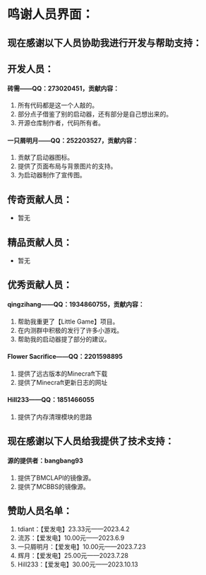 # 鸣谢人员界面：
## 现在感谢以下人员协助我进行开发与帮助支持：

## 开发人员：

#### 砖需——QQ：273020451，贡献内容：

1. 所有代码都是这一个人敲的。
2. 部分点子借鉴了别的启动器，还有部分是自己想出来的。
3. 开源仓库制作者，代码所有者。

#### 一只屑明月——QQ：252203527，贡献内容：

1. 贡献了启动器图标。
2. 提供了页面布局与背景图片的支持。
3. 为启动器制作了宣传图。

## 传奇贡献人员：

- 暂无

## 精品贡献人员：

- 暂无

## 优秀贡献人员：

#### qingzihang——QQ：1934860755，贡献内容：

1. 帮助我重更了【Little Game】项目。
2. 在内测群中积极的发行了许多小游戏。
3. 帮助我的启动器提了部分的建议。

#### Flower Sacrifice——QQ：2201598895

1. 提供了远古版本的Minecraft下载
2. 提供了Minecraft更新日志的网址

#### Hill233——QQ：1851466055

1. 提供了内存清理模块的思路

## 现在感谢以下人员给我提供了技术支持：

#### 源的提供者：bangbang93

1. 提供了BMCLAPI的镜像源。
2. 提供了MCBBS的镜像源。

## 赞助人员名单：

1. tdiant：【爱发电】23.33元——2023.4.2
2. 流苏：【爱发电】10.00元——2023.6.9
3. 一只屑明月：【爱发电】10.00元——2023.7.23
4. 辉月：【爱发电】25.00元——2023.7.28
5. Hill233：【爱发电】30.00元——2023.10.13